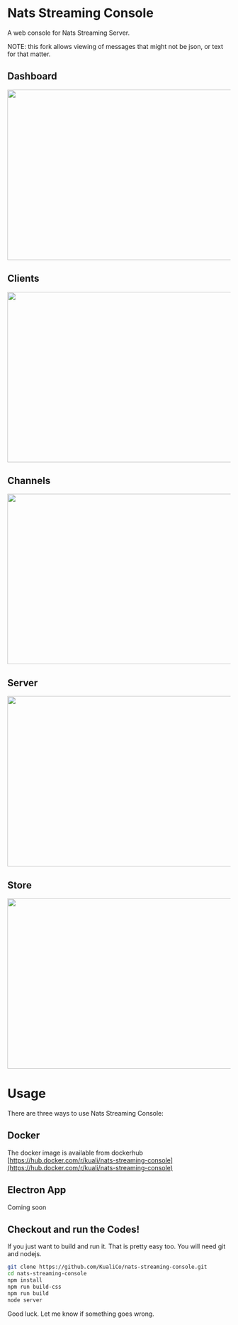 # Nats Streaming Console

A web console for Nats Streaming Server.

NOTE: this fork allows viewing of messages that might not be json, or text for that matter.

## Dashboard

<img src="https://s3-us-west-2.amazonaws.com/co.kuali.docs/nsc-ss-home.png" width="512" height="384" />

## Clients

<img src="https://s3-us-west-2.amazonaws.com/co.kuali.docs/nsc-ss-clients.png" width="512" height="384" />

## Channels

<img src="https://s3-us-west-2.amazonaws.com/co.kuali.docs/nsc-ss-channels.png" width="512" height="384" />

## Server

<img src="https://s3-us-west-2.amazonaws.com/co.kuali.docs/nsc-ss-server.png" width="512" height="384" />

## Store

<img src="https://s3-us-west-2.amazonaws.com/co.kuali.docs/nsc-ss-store.png" width="512" height="384" />

# Usage

There are three ways to use Nats Streaming Console:

## Docker
The docker image is available from dockerhub
[https://hub.docker.com/r/kuali/nats-streaming-console](https://hub.docker.com/r/kuali/nats-streaming-console)

## Electron App
Coming soon

## Checkout and run the Codes!
If you just want to build and run it. That is pretty easy too. You will need git and nodejs.
```sh
git clone https://github.com/KualiCo/nats-streaming-console.git
cd nats-streaming-console
npm install
npm run build-css
npm run build
node server
```

Good luck. Let me know if something goes wrong.
